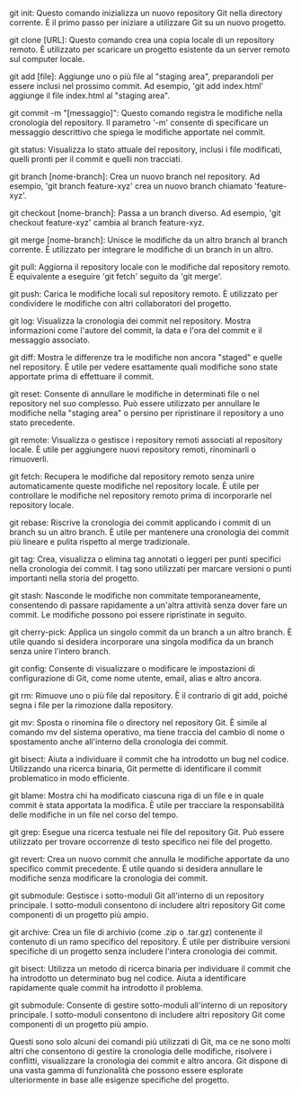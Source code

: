git init: Questo comando inizializza un nuovo repository Git nella directory corrente. È il primo passo per iniziare a utilizzare Git su un nuovo progetto.

git clone [URL]: Questo comando crea una copia locale di un repository remoto. È utilizzato per scaricare un progetto esistente da un server remoto sul computer locale.

git add [file]: Aggiunge uno o più file al "staging area", preparandoli per essere inclusi nel prossimo commit. Ad esempio, 'git add index.html' aggiunge il file index.html al "staging area".

git commit -m "[messaggio]": Questo comando registra le modifiche nella cronologia del repository. Il parametro '-m' consente di specificare un messaggio descrittivo che spiega le modifiche apportate nel commit.

git status: Visualizza lo stato attuale del repository, inclusi i file modificati, quelli pronti per il commit e quelli non tracciati.

git branch [nome-branch]: Crea un nuovo branch nel repository. Ad esempio, 'git branch feature-xyz' crea un nuovo branch chiamato 'feature-xyz'.

git checkout [nome-branch]: Passa a un branch diverso. Ad esempio, 'git checkout feature-xyz' cambia al branch feature-xyz.

git merge [nome-branch]: Unisce le modifiche da un altro branch al branch corrente. È utilizzato per integrare le modifiche di un branch in un altro.

git pull: Aggiorna il repository locale con le modifiche dal repository remoto. È equivalente a eseguire 'git fetch' seguito da 'git merge'.

git push: Carica le modifiche locali sul repository remoto. È utilizzato per condividere le modifiche con altri collaboratori del progetto.

git log: Visualizza la cronologia dei commit nel repository. Mostra informazioni come l'autore del commit, la data e l'ora del commit e il messaggio associato.

git diff: Mostra le differenze tra le modifiche non ancora "staged" e quelle nel repository. È utile per vedere esattamente quali modifiche sono state apportate prima di effettuare il commit.

git reset: Consente di annullare le modifiche in determinati file o nel repository nel suo complesso. Può essere utilizzato per annullare le modifiche nella "staging area" o persino per ripristinare il repository a uno stato precedente.

git remote: Visualizza o gestisce i repository remoti associati al repository locale. È utile per aggiungere nuovi repository remoti, rinominarli o rimuoverli.

git fetch: Recupera le modifiche dal repository remoto senza unire automaticamente queste modifiche nel repository locale. È utile per controllare le modifiche nel repository remoto prima di incorporarle nel repository locale.

git rebase: Riscrive la cronologia dei commit applicando i commit di un branch su un altro branch. È utile per mantenere una cronologia dei commit più lineare e pulita rispetto al merge tradizionale.

git tag: Crea, visualizza o elimina tag annotati o leggeri per punti specifici nella cronologia dei commit. I tag sono utilizzati per marcare versioni o punti importanti nella storia del progetto.

git stash: Nasconde le modifiche non commitate temporaneamente, consentendo di passare rapidamente a un'altra attività senza dover fare un commit. Le modifiche possono poi essere ripristinate in seguito.

git cherry-pick: Applica un singolo commit da un branch a un altro branch. È utile quando si desidera incorporare una singola modifica da un branch senza unire l'intero branch.

git config: Consente di visualizzare o modificare le impostazioni di configurazione di Git, come nome utente, email, alias e altro ancora.

git rm: Rimuove uno o più file dal repository. È il contrario di git add, poiché segna i file per la rimozione dalla repository.

git mv: Sposta o rinomina file o directory nel repository Git. È simile al comando mv del sistema operativo, ma tiene traccia del cambio di nome o spostamento anche all'interno della cronologia dei commit.

git bisect: Aiuta a individuare il commit che ha introdotto un bug nel codice. Utilizzando una ricerca binaria, Git permette di identificare il commit problematico in modo efficiente.

git blame: Mostra chi ha modificato ciascuna riga di un file e in quale commit è stata apportata la modifica. È utile per tracciare la responsabilità delle modifiche in un file nel corso del tempo.

git grep: Esegue una ricerca testuale nei file del repository Git. Può essere utilizzato per trovare occorrenze di testo specifico nei file del progetto.

git revert: Crea un nuovo commit che annulla le modifiche apportate da uno specifico commit precedente. È utile quando si desidera annullare le modifiche senza modificare la cronologia dei commit.

git submodule: Gestisce i sotto-moduli Git all'interno di un repository principale. I sotto-moduli consentono di includere altri repository Git come componenti di un progetto più ampio.

git archive: Crea un file di archivio (come .zip o .tar.gz) contenente il contenuto di un ramo specifico del repository. È utile per distribuire versioni specifiche di un progetto senza includere l'intera cronologia dei commit.

git bisect: Utilizza un metodo di ricerca binaria per individuare il commit che ha introdotto un determinato bug nel codice. Aiuta a identificare rapidamente quale commit ha introdotto il problema.

git submodule: Consente di gestire sotto-moduli all'interno di un repository principale. I sotto-moduli consentono di includere altri repository Git come componenti di un progetto più ampio.

Questi sono solo alcuni dei comandi più utilizzati di Git, ma ce ne sono molti altri che consentono di gestire la cronologia delle modifiche, risolvere i conflitti, visualizzare la cronologia dei commit e altro ancora. Git dispone di una vasta gamma di funzionalità che possono essere esplorate ulteriormente in base alle esigenze specifiche del progetto.